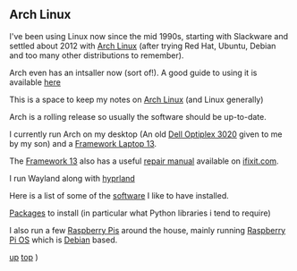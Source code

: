 ## Arch Linux
I've been using Linux now since the mid 1990s, starting with Slackware and settled about 2012 with [Arch Linux](https://archlinux.org/) (after trying Red Hat, Ubuntu, Debian and too many other distributions to remember).  

Arch even has an intsaller now (sort of!). A good guide to using it is available [here](http://formatting-kindle.info/arch.txt)

This is a space to keep my notes on [Arch Linux](https://archlinux.org/) (and Linux generally)

Arch is a rolling release so usually the software should be up-to-date.

I currently run Arch on my desktop (An old [Dell Optiplex 3020](https://www.dell.com/support/home/en-uk/product-support/product/optiplex-3020-desktop/overview) given to me by my son) and a [Framework Laptop 13](https://frame.work/gb/en/laptop13). 

The [Framework 13](../computing/framework_13.md) also has a useful [repair manual](https://www.ifixit.com/Device/Framework_Laptop) available on [ifixit.com](https://ifixit.com).

I run Wayland along with [hyprland](https://wiki.archlinux.org/title/Hyprland)

Here is a list of some of the [software](../computing/software.md) I like to have installed.

[Packages](./arch_packages.md) to install (in particular what Python libraries i tend to require)

I also run a few [Raspberry Pis](https://www.raspberrypi.com) around the house, mainly running [Raspberry Pi OS](https://www.raspberrypi.com/software/operating-systems/) which is [Debian](https://www.debian.org) based.

[up](README.md)
[top](../README.md)
)
